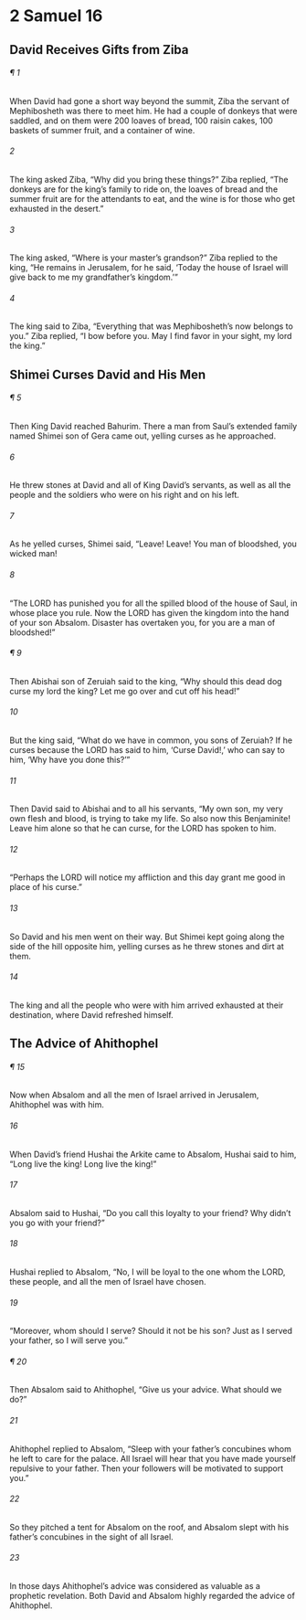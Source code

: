 # 2 Samuel 16
## David Receives Gifts from Ziba
###### ¶ 1
When David had gone a short way beyond the summit, Ziba the servant of Mephibosheth was there to meet him. He had a couple of donkeys that were saddled, and on them were 200 loaves of bread, 100 raisin cakes, 100 baskets of summer fruit, and a container of wine.
###### 2
The king asked Ziba, “Why did you bring these things?” Ziba replied, “The donkeys are for the king’s family to ride on, the loaves of bread and the summer fruit are for the attendants to eat, and the wine is for those who get exhausted in the desert.”
###### 3
The king asked, “Where is your master’s grandson?” Ziba replied to the king, “He remains in Jerusalem, for he said, ‘Today the house of Israel will give back to me my grandfather’s kingdom.’”
###### 4
The king said to Ziba, “Everything that was Mephibosheth’s now belongs to you.” Ziba replied, “I bow before you. May I find favor in your sight, my lord the king.”
## Shimei Curses David and His Men
###### ¶ 5
Then King David reached Bahurim. There a man from Saul’s extended family named Shimei son of Gera came out, yelling curses as he approached.
###### 6
He threw stones at David and all of King David’s servants, as well as all the people and the soldiers who were on his right and on his left.
###### 7
As he yelled curses, Shimei said, “Leave! Leave! You man of bloodshed, you wicked man!
###### 8
“The LORD has punished you for all the spilled blood of the house of Saul, in whose place you rule. Now the LORD has given the kingdom into the hand of your son Absalom. Disaster has overtaken you, for you are a man of bloodshed!”
###### ¶ 9
Then Abishai son of Zeruiah said to the king, “Why should this dead dog curse my lord the king? Let me go over and cut off his head!”
###### 10
But the king said, “What do we have in common, you sons of Zeruiah? If he curses because the LORD has said to him, ‘Curse David!,’ who can say to him, ‘Why have you done this?’”
###### 11
Then David said to Abishai and to all his servants, “My own son, my very own flesh and blood, is trying to take my life. So also now this Benjaminite! Leave him alone so that he can curse, for the LORD has spoken to him.
###### 12
“Perhaps the LORD will notice my affliction and this day grant me good in place of his curse.”
###### 13
So David and his men went on their way. But Shimei kept going along the side of the hill opposite him, yelling curses as he threw stones and dirt at them.
###### 14
The king and all the people who were with him arrived exhausted at their destination, where David refreshed himself.
## The Advice of Ahithophel
###### ¶ 15
Now when Absalom and all the men of Israel arrived in Jerusalem, Ahithophel was with him.
###### 16
When David’s friend Hushai the Arkite came to Absalom, Hushai said to him, “Long live the king! Long live the king!”
###### 17
Absalom said to Hushai, “Do you call this loyalty to your friend? Why didn’t you go with your friend?”
###### 18
Hushai replied to Absalom, “No, I will be loyal to the one whom the LORD, these people, and all the men of Israel have chosen.
###### 19
“Moreover, whom should I serve? Should it not be his son? Just as I served your father, so I will serve you.”
###### ¶ 20
Then Absalom said to Ahithophel, “Give us your advice. What should we do?”
###### 21
Ahithophel replied to Absalom, “Sleep with your father’s concubines whom he left to care for the palace. All Israel will hear that you have made yourself repulsive to your father. Then your followers will be motivated to support you.”
###### 22
So they pitched a tent for Absalom on the roof, and Absalom slept with his father’s concubines in the sight of all Israel.
###### 23
In those days Ahithophel’s advice was considered as valuable as a prophetic revelation. Both David and Absalom highly regarded the advice of Ahithophel.
